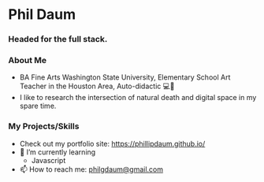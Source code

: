 # Phil Daum
### Headed for the full stack.

### About Me
- BA Fine Arts Washington State University, Elementary School Art Teacher in the Houston Area, Auto-didactic 💻🏡 
- I like to research the intersection of natural death and digital space in my spare time.

### My Projects/Skills
- Check out my portfolio site: https://phillipdaum.github.io/
- 🌱 I’m currently learning
  -   Javascript
- 📫 How to reach me: philgdaum@gmail.com

